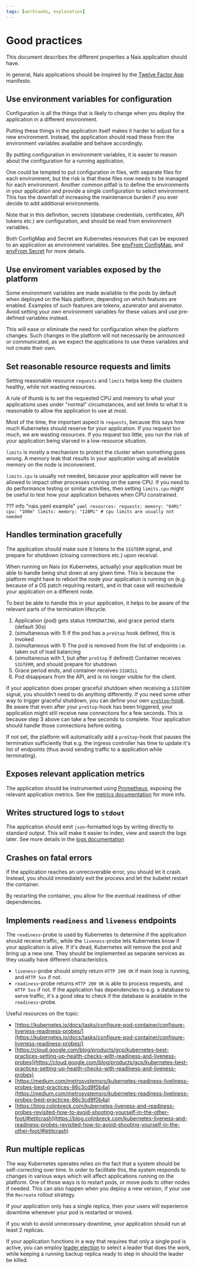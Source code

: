 ```yaml
---
tags: [workloads, explanation]
---
```


# Good practices

This document describes the different properties a Nais application should have.

In general, Nais applications should be inspired by the [Twelve Factor App](https://12factor.net) manifesto.

## Use environment variables for configuration

Configuration is all the things that is likely to change when you deploy the application in a different environment.

Putting these things in the application itself makes it harder to adjust for a new environment.
Instead, the application should read these from the environment variables available and behave accordingly.

By putting configuration in environment variables, it is easier to reason about the configuration for a running application.

One could be tempted to put configuration in files, with separate files for each environment, but the risk is that these files now needs to be managed for each environment.
Another common pitfall is to define the environments in your application and provide a single configuration to select environment.
This has the downfall of increasing the maintenance burden if you ever decide to add additional environments.

Note that in this definition, secrets (database credentials, certificates, API tokens etc.) are configuration, and should be read from environment variables.

Both ConfigMap and Secret are Kubernetes resources that can be exposed to an application as environment variables.
See [envFrom ConfigMap](https://doc.nais.io/reference/application-spec/#envfromconfigmap), and [envFrom Secret](https://doc.nais.io/reference/application-spec/#envfromsecret) for more details.

## Use enviroment variables exposed by the platform

Some environment variables are made available to the pods by default when deployed on the Nais platform, depending on which features are enabled. Examples of such features are tokenx, azurerator and aivenator. Avoid setting your own environment variables for these values and use pre-defined variables instead.

This will ease or eliminate the need for configuration when the platform changes. Such changes in the platform will not necessarily be announced or communicated, as we expect the applications to use these variables and not create their own.

## Set reasonable resource requests and limits

Setting reasonable resource `requests` and `limits` helps keep the clusters healthy, while not wasting resources.

A rule of thumb is to set the requested CPU and memory to what your applications uses under "normal" circumstances,
and set limits to what it is reasonable to allow the application to use at most.

Most of the time, the important aspect is `requests`, because this says how much Kubernetes should reserve for your application.
If you request too much, we are wasting resources.
If you request too little, you run the risk of your application being starved in a low-resource situation.

`limits` is mostly a mechanism to protect the cluster when something goes wrong.
A memory leak that results in your application using all available memory on the node is inconvenient.

`limits.cpu` is usually not needed, because your application will never be allowed to impact other processes running on the same CPU.
If you need to do performance testing or similar activities, then setting `limits.cpu` might be useful to test how your application behaves when CPU constrained.

??? info "nais.yaml example"
    ```yaml
    resources:
      requests:
        memory: "64Mi"
        cpu: "100m"
      limits:
        memory: "128Mi"
        # cpu limits are usually not needed
    ```

## Handles termination gracefully

The application should make sure it listens to the `SIGTERM` signal, and prepare for shutdown \(closing connections etc.\) upon receival.

When running on Nais \(or Kubernetes, actually\) your application must be able to handle being shut down at any given time. This is because the platform might have to reboot the node your application is running on \(e.g. because of a OS patch requiring restart\), and in that case will reschedule your application on a different node.

To best be able to handle this in your application, it helps to be aware of the relevant parts of the termination lifecycle.

1. Application \(pod\) gets status `TERMINATING`, and grace period starts \(default 30s\)
2. \(simultaneous with 1\) If the pod has a `preStop` hook defined, this is invoked
3. \(simultaneous with 1\) The pod is removed from the list of endpoints i.e. taken out of load balancing
4. \(simultaneous with 1, but after `preStop` if defined\) Container receives `SIGTERM`, and should prepare for shutdown
5. Grace period ends, and container receives `SIGKILL`
6. Pod disappears from the API, and is no longer visible for the client.

If your application does proper graceful shutdown when receiving a `SIGTERM` signal, you shouldn't need to do anything differently.
If you need some other way to trigger graceful shutdown, you can define your own [`preStop`-hook](../application/reference/application-spec.md#prestophook).
Be aware that even after your `preStop`-hook has been triggered, your application might still receive new connections for a few seconds.
This is because step 3 above can take a few seconds to complete.
Your application should handle those connections before exiting.

If not set, the platform will automatically add a `preStop`-hook that pauses the termination sufficiently that e.g. the ingress controller has time to update it's list of endpoints \(thus avoid sending traffic to a application while terminating\).

## Exposes relevant application metrics

The application should be instrumented using [Prometheus](https://prometheus.io/docs/instrumenting/clientlibs/), exposing the relevant application metrics. See the [metrics documentation][metrics] for more info.

[metrics]: ../../observability/metrics/README.md

## Writes structured logs to `stdout`

The application should emit `json`-formatted logs by writing directly to standard output. This will make it easier to index, view and search the logs later. See more details in the [logs documentation][logging]

[logging]: ../../observability/logging/README.md

## Crashes on fatal errors

If the application reaches an unrecoverable error, you should let it crash.
Instead, you should immediately exit the process and let the kubelet restart the container.

By restarting the container, you allow for the eventual readiness of other dependencies.

## Implements `readiness` and `liveness` endpoints

The `readiness`-probe is used by Kubernetes to determine if the application should receive traffic, while the `liveness`-probe lets Kubernetes know if your application is alive. If it's dead, Kubernetes will remove the pod and bring up a new one.
They should be implemented as separate services as they usually have different characteristics.

* `liveness`-probe should simply return `HTTP 200 OK` if main loop is running, and `HTTP 5xx` if not.
* `readiness`-probe returns `HTTP 200 OK` is able to process requests, and `HTTP 5xx` if not. If the application has dependencies to e.g. a database to serve traffic, it's a good idea to check if the database is available in the `readiness`-probe.

Useful resources on the topic:

* [https://kubernetes.io/docs/tasks/configure-pod-container/configure-liveness-readiness-probes/](https://kubernetes.io/docs/tasks/configure-pod-container/configure-liveness-readiness-probes/)
* [https://cloud.google.com/blog/products/gcp/kubernetes-best-practices-setting-up-health-checks-with-readiness-and-liveness-probes](https://cloud.google.com/blog/products/gcp/kubernetes-best-practices-setting-up-health-checks-with-readiness-and-liveness-probes)
* [https://medium.com/metrosystemsro/kubernetes-readiness-liveliness-probes-best-practices-86c3cd9f0b4a](https://medium.com/metrosystemsro/kubernetes-readiness-liveliness-probes-best-practices-86c3cd9f0b4a)
* [https://blog.colinbreck.com/kubernetes-liveness-and-readiness-probes-revisited-how-to-avoid-shooting-yourself-in-the-other-foot/#letitcrash](https://blog.colinbreck.com/kubernetes-liveness-and-readiness-probes-revisited-how-to-avoid-shooting-yourself-in-the-other-foot/#letitcrash)


## Run multiple replicas

The way Kubernetes operates relies on the fact that a system should be self-correcting over time.
In order to facilitate this, the system responds to changes in various ways which will affect applications running on the platform.
One of those ways is to restart pods, or move pods to other nodes if needed.
This can also happen when you deploy a new version, if your use the `Recreate` rollout strategy.

If your application only has a single replica, then your users will experience downtime whenever your pod is restarted or moved.

If you wish to avoid unnecessary downtime, your application should run at least 2 replicas.

If your application functions in a way that requires that only a single pod is active, you can employ [leader election](../../services/leader-election/README.md) to select a leader that does the work, while keeping a running backup replica ready to step in should the leader be killed.
